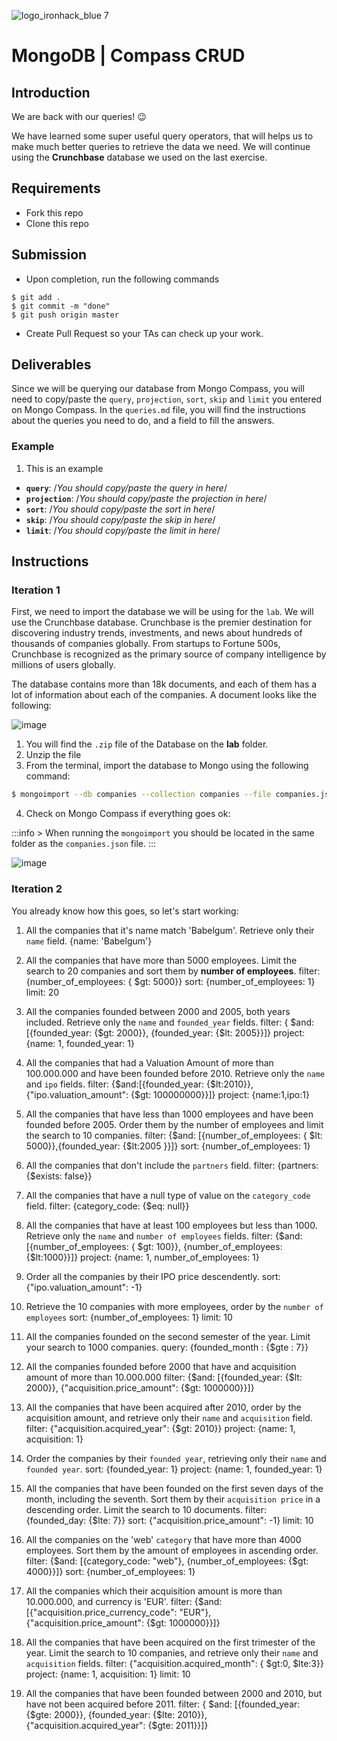 ![logo_ironhack_blue 7](https://user-images.githubusercontent.com/23629340/40541063-a07a0a8a-601a-11e8-91b5-2f13e4e6b441.png)

# MongoDB | Compass CRUD

## Introduction

We are back with our queries! :wink:

We have learned some super useful query operators, that will helps us to make much better queries to retrieve the data we need. We will continue using the **Crunchbase** database we used on the last exercise.


## Requirements

- Fork this repo
- Clone this repo


## Submission

- Upon completion, run the following commands
```
$ git add .
$ git commit -m "done"
$ git push origin master
```
- Create Pull Request so your TAs can check up your work.


## Deliverables

Since we will be querying our database from Mongo Compass, you will need to copy/paste the `query`, `projection`, `sort`, `skip` and `limit` you entered on Mongo Compass. In the `queries.md` file, you will find the instructions about the queries you need to do, and a field to fill the answers.

### Example

1. This is an example
 - **`query`**: /*You should copy/paste the query in here*/
 - **`projection`**: /*You should copy/paste the projection in here*/
 - **`sort`**: /*You should copy/paste the sort in here*/
 - **`skip`**: /*You should copy/paste the skip in here*/
 - **`limit`**: /*You should copy/paste the limit in here*/

## Instructions

### Iteration 1

First, we need to import the database we will be using for the `lab`. We will use the Crunchbase database. Crunchbase is the premier destination for discovering industry trends, investments, and news about hundreds of thousands of companies globally. From startups to Fortune 500s, Crunchbase is recognized as the primary source of company intelligence by millions of users globally.

The database contains more than 18k documents, and each of them has a lot of information about each of the companies. A document looks like the following:

![image](https://user-images.githubusercontent.com/23629340/36494916-d6db1770-1733-11e8-903e-5119b3c1b688.png)

1. You will find the `.zip` file of the Database on the **lab** folder.
2. Unzip the file
3. From the terminal, import the database to Mongo using the following command:
```bash
$ mongoimport --db companies --collection companies --file companies.json
```
4. Check on Mongo Compass if everything goes ok:

:::info >
When running the `mongoimport` you should be located in the same folder as the `companies.json` file.
:::

![image](https://user-images.githubusercontent.com/23629340/36534191-1f1bc5ec-17c6-11e8-9463-4945679b98c0.png)


### Iteration 2

You already know how this goes, so let's start working:

1. All the companies that it's name match 'Babelgum'. Retrieve only their `name` field.
{name: 'Babelgum'}
2. All the companies that have more than 5000 employees. Limit the search to 20 companies and sort them by **number of employees**.
filter: {number_of_employees: { $gt: 5000}}
sort: {number_of_employees: 1}
limit: 20
3. All the companies founded between 2000 and 2005, both years included. Retrieve only the `name` and `founded_year` fields.
filter: { $and: [{founded_year: {$gt: 2000}}, {founded_year: {$lt: 2005}}]}
project: {name: 1, founded_year: 1}

4. All the companies that had a Valuation Amount of more than 100.000.000 and have been founded before 2010. Retrieve only the `name` and `ipo` fields.
filter: {$and:[{founded_year: {$lt:2010}}, {"ipo.valuation_amount": {$gt: 100000000}}]}
project: {name:1,ipo:1}
5. All the companies that have less than 1000 employees and have been founded before 2005. Order them by the number of employees and limit the search to 10 companies.
filter: {$and: [{number_of_employees: { $lt: 5000}},{founded_year: {$lt:2005 }}]}
sort: {number_of_employees: 1}
6. All the companies that don't include the `partners` field.
filter: {partners: {$exists: false}}
7. All the companies that have a null type of value on the `category_code` field.
filter: {category_code: {$eq: null}}
8. All the companies that have at least 100 employees but less than 1000. Retrieve only the `name` and `number of employees` fields.
filter: {$and: [{number_of_employees: { $gt: 100}}, {number_of_employees: {$lt:1000}}]}
project: {name: 1, number_of_employees: 1}
9. Order all the companies by their IPO price descendently.
sort: {"ipo.valuation_amount": -1}
10. Retrieve the 10 companies with more employees, order by the `number of employees`
sort: {number_of_employees: 1}
limit: 10
11. All the companies founded on the second semester of the year. Limit your search to 1000 companies.
query: {founded_month : {$gte : 7}}
12. All the companies founded before 2000 that have and acquisition amount of more than 10.000.000
filter: {$and: [{founded_year: {$lt: 2000}}, {"acquisition.price_amount": {$gt: 1000000}}]}
13. All the companies that have been acquired after 2010, order by the acquisition amount, and retrieve only their `name` and `acquisition` field.
filter: {"acquisition.acquired_year": {$gt: 2010}}
project: {name: 1, acquisition: 1}
14. Order the companies by their `founded year`, retrieving only their `name` and `founded year`.
sort: {founded_year: 1}
project: {name: 1, founded_year: 1}
15. All the companies that have been founded on the first seven days of the month, including the seventh. Sort them by their `acquisition price` in a descending order. Limit the search to 10 documents.
filter: {founded_day: {$lte: 7}}
sort: {"acquisition.price_amount": -1}
limit: 10
16. All the companies on the 'web' `category` that have more than 4000 employees. Sort them by the amount of employees in ascending order.
filter: {$and: [{category_code: "web"}, {number_of_employees: {$gt: 4000}}]}
sort: {number_of_employees: 1}
17. All the companies which their acquisition amount is more than 10.000.000, and currency is 'EUR'.
filter: {$and: [{"acquisition.price_currency_code": "EUR"}, {"acquisition.price_amount": {$gt: 1000000}}]}
18. All the companies that have been acquired on the first trimester of the year. Limit the search to 10 companies, and retrieve only their `name` and `acquisition` fields.
filter: {"acquisition.acquired_month": { $gt:0, $lte:3}}
project: {name: 1, acquisition: 1}
limit: 10
19. All the companies that have been founded between 2000 and 2010, but have not been acquired before 2011.
filter: { $and: [{founded_year: {$gte: 2000}}, {founded_year: {$lte: 2010}}, {"acquisition.acquired_year": {$gte: 2011}}]}


